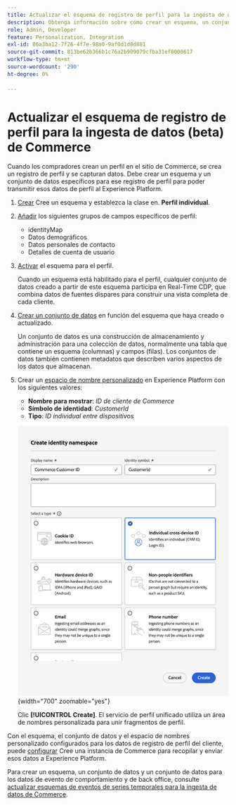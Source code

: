 ```yaml
---
title: Actualizar el esquema de registro de perfil para la ingesta de datos de Commerce
description: Obtenga información sobre cómo crear un esquema, un conjunto de datos y un conjunto de datos para recopilar y enviar datos de registro de perfil de Commerce al Experience Platform.
role: Admin, Developer
feature: Personalization, Integration
exl-id: 86a3ba12-7f26-4f7e-98a0-9af0d1d8d881
source-git-commit: 813be62b366b1c76a2b909079cfba31ef8000617
workflow-type: tm+mt
source-wordcount: '290'
ht-degree: 0%

---
```


# Actualizar el esquema de registro de perfil para la ingesta de datos (beta) de Commerce

Cuando los compradores crean un perfil en el sitio de Commerce, se crea un registro de perfil y se capturan datos. Debe crear un esquema y un conjunto de datos específicos para ese registro de perfil para poder transmitir esos datos de perfil al Experience Platform.

1. [Crear](https://experienceleague.adobe.com/en/docs/experience-platform/xdm/ui/resources/schemas) Cree un esquema y establezca la clase en. **Perfil individual**.

1. [Añadir](https://experienceleague.adobe.com/en/docs/experience-platform/xdm/ui/resources/schemas) los siguientes grupos de campos específicos de perfil:

   - identityMap
   - Datos demográficos
   - Datos personales de contacto
   - Detalles de cuenta de usuario

1. [Activar](https://experienceleague.adobe.com/en/docs/experience-platform/xdm/ui/resources/schemas) el esquema para el perfil.

   Cuando un esquema está habilitado para el perfil, cualquier conjunto de datos creado a partir de este esquema participa en Real-Time CDP, que combina datos de fuentes dispares para construir una vista completa de cada cliente.

1. [Crear un conjunto de datos](https://experienceleague.adobe.com/en/docs/platform-learn/implement-mobile-sdk/experience-cloud/platform) en función del esquema que haya creado o actualizado.

   Un conjunto de datos es una construcción de almacenamiento y administración para una colección de datos, normalmente una tabla que contiene un esquema (columnas) y campos (filas). Los conjuntos de datos también contienen metadatos que describen varios aspectos de los datos que almacenan.

1. Crear un [espacio de nombre personalizado](https://experienceleague.adobe.com/en/docs/experience-platform/identity/features/namespaces#create-namespaces) en Experience Platform con los siguientes valores:

   - **Nombre para mostrar**: _ID de cliente de Commerce_
   - **Símbolo de identidad**: _CustomerId_
   - **Tipo**: _ID individual entre dispositivos_

   ![Crear área de nombres personalizada](assets/custom-namespace.png){width="700" zoomable="yes"}

   Clic **[!UICONTROL Create]**. El servicio de perfil unificado utiliza un área de nombres personalizada para unir fragmentos de perfil.

Con el esquema, el conjunto de datos y el espacio de nombres personalizado configurados para los datos de registro de perfil del cliente, puede [configurar](connect-data.md#data-collection) Cree una instancia de Commerce para recopilar y enviar esos datos a Experience Platform.

Para crear un esquema, un conjunto de datos y un conjunto de datos para los datos de evento de comportamiento y de back office, consulte [actualizar esquemas de eventos de series temporales para la ingesta de datos de Commerce](update-xdm.md).
